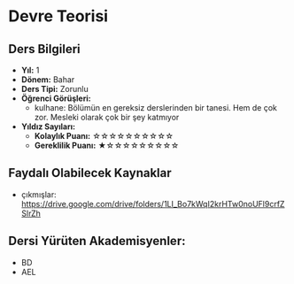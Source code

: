 # Devre Teorisi

## Ders Bilgileri

- **Yıl:** 1
- **Dönem:** Bahar
- **Ders Tipi:** Zorunlu
- **Öğrenci Görüşleri:**
  - kulhane: Bölümün en gereksiz derslerinden bir tanesi. Hem de çok zor. Mesleki olarak çok bir şey katmıyor
- **Yıldız Sayıları:**
  - **Kolaylık Puanı:** ☆☆☆☆☆☆☆☆☆☆
  - **Gereklilik Puanı:** ★☆☆☆☆☆☆☆☆☆


## Faydalı Olabilecek Kaynaklar

- çıkmışlar: https://drive.google.com/drive/folders/1LI_Bo7kWqI2krHTw0noUFl9crfZSlrZh

## Dersi Yürüten Akademisyenler:
- BD
- AEL
